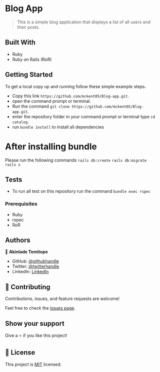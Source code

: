 # Blog App

> This is a simple blog application that displays a list of all users and their posts. 

## Built With

- Ruby
- Ruby on Rails (RoR)


## Getting Started

To get a local copy up and running follow these simple example steps.

- Copy this link `https://github.com/mckent05/Blog-app.git`.
- open the command prompt or terminal.
- Run the command `git clone https://github.com/mckent05/Blog-app.git`.
- enter the repository folder in your command prompt or terminal type `cd catalog`.
- run `bundle install` to install all dependencies

# After installing bundle
Please run the following commands
`rails db:create`
`rails db:migrate`
`rails s`

## Tests
- To run all test on this repository run the command `bundle exec rspec`

### Prerequisites

- Ruby
- rspec
- RoR

## Authors
👤 **Akinlade Temitope**

- GitHub: [@githubhandle](https://github.com/mckent05)
- Twitter: [@twitterhandle](https://twitter.com/mckent05)
- LinkedIn: [LinkedIn](https://linkedin.com/in/akinladetemitope)

## 🤝 Contributing

Contributions, issues, and feature requests are welcome!

Feel free to check the [issues page](../../issues/).

## Show your support

Give a ⭐️ if you like this project!

## 📝 License

This project is [MIT](./MIT.md) licensed.

